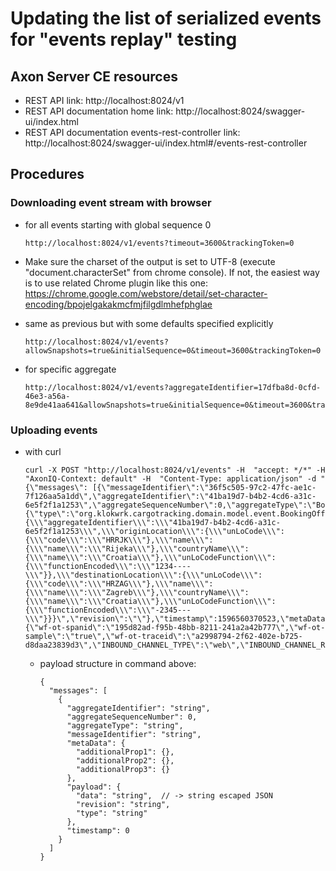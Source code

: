 # Updating the list of serialized events for "events replay" testing

## Axon Server CE resources
- REST API link: http://localhost:8024/v1
- REST API documentation home link: http://localhost:8024/swagger-ui/index.html
- REST API documentation events-rest-controller link: http://localhost:8024/swagger-ui/index.html#/events-rest-controller

## Procedures
### Downloading event stream with browser
- for all events starting with global sequence 0

      http://localhost:8024/v1/events?timeout=3600&trackingToken=0

- Make sure the charset of the output is set to UTF-8 (execute "document.characterSet" from chrome console). If not, the easiest way is to use related Chrome plugin like this one:
  https://chrome.google.com/webstore/detail/set-character-encoding/bpojelgakakmcfmjfilgdlmhefphglae

- same as previous but with some defaults specified explicitly

      http://localhost:8024/v1/events?allowSnapshots=true&initialSequence=0&timeout=3600&trackingToken=0

- for specific aggregate

      http://localhost:8024/v1/events?aggregateIdentifier=17dfba8d-0cfd-46e3-a56a-8e9de41aa641&allowSnapshots=true&initialSequence=0&timeout=3600&trackingToken=0

### Uploading events

- with curl

      curl -X POST "http://localhost:8024/v1/events" -H  "accept: */*" -H  "AxonIQ-Context: default" -H  "Content-Type: application/json" -d "{\"messages\": [{\"messageIdentifier\":\"36f5c505-97c2-47fc-ae1c-7f126aa5a1dd\",\"aggregateIdentifier\":\"41ba19d7-b4b2-4cd6-a31c-6e5f2f1a1253\",\"aggregateSequenceNumber\":0,\"aggregateType\":\"BookingOfferAggregate\",\"payload\":{\"type\":\"org.klokwrk.cargotracking.domain.model.event.BookingOfferCreatedEvent\",\"data\":\"{\\\"aggregateIdentifier\\\":\\\"41ba19d7-b4b2-4cd6-a31c-6e5f2f1a1253\\\",\\\"originLocation\\\":{\\\"unLoCode\\\":{\\\"code\\\":\\\"HRRJK\\\"},\\\"name\\\":{\\\"name\\\":\\\"Rijeka\\\"},\\\"countryName\\\":{\\\"name\\\":\\\"Croatia\\\"},\\\"unLoCodeFunction\\\":{\\\"functionEncoded\\\":\\\"1234----\\\"}},\\\"destinationLocation\\\":{\\\"unLoCode\\\":{\\\"code\\\":\\\"HRZAG\\\"},\\\"name\\\":{\\\"name\\\":\\\"Zagreb\\\"},\\\"countryName\\\":{\\\"name\\\":\\\"Croatia\\\"},\\\"unLoCodeFunction\\\":{\\\"functionEncoded\\\":\\\"-2345---\\\"}}}\",\"revision\":\"\"},\"timestamp\":1596560370523,\"metaData\":{\"wf-ot-spanid\":\"195d82ad-f95b-48bb-8211-241a2a42b777\",\"wf-ot-sample\":\"true\",\"wf-ot-traceid\":\"a2998794-2f62-402e-b725-d8daa23839d3\",\"INBOUND_CHANNEL_TYPE\":\"web\",\"INBOUND_CHANNEL_REQUEST_IDENTIFIER\":\"127.0.0.1\",\"INBOUND_CHANNEL_NAME\":\"booking\"}}]}"

  - payload structure in command above:

        {
          "messages": [
            {
              "aggregateIdentifier": "string",
              "aggregateSequenceNumber": 0,
              "aggregateType": "string",
              "messageIdentifier": "string",
              "metaData": {
                "additionalProp1": {},
                "additionalProp2": {},
                "additionalProp3": {}
              },
              "payload": {
                "data": "string",  // -> string escaped JSON
                "revision": "string",
                "type": "string"
              },
              "timestamp": 0
            }
          ]
        }
